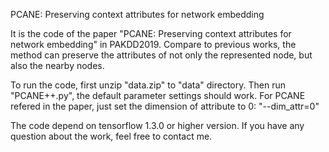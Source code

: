 PCANE: Preserving context attributes for network embedding

It is the code of the paper "PCANE: Preserving context attributes for network embedding" in PAKDD2019.
Compare to previous works, the method can preserve the attributes of not only the represented node, but also the nearby nodes.

To run the code, first unzip "data.zip" to "data" directory. Then run "PCANE++.py", the default parameter settings should work.
For PCANE refered in the paper, just set the dimension of attribute to 0: "--dim_attr=0"

The code depend on tensorflow 1.3.0 or higher version.
If you have any question about the work, feel free to contact me.
